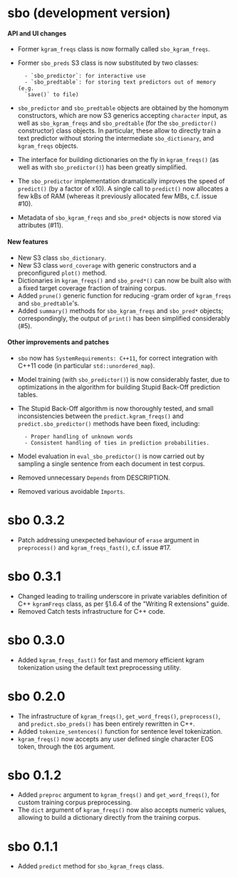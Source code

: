# sbo (development version)

#### API and UI changes 
* Former `kgram_freqs` class is now formally called `sbo_kgram_freqs`.
* Former `sbo_preds` S3 class is now substituted by two classes:
        
        - `sbo_predictor`: for interactive use
        - `sbo_predtable`: for storing text predictors out of memory (e.g. 
        `save()` to file)
        
* `sbo_predictor` and `sbo_predtable` objects are obtained by the homonym 
constructors, which are now S3 generics accepting `character` input, as well as
`sbo_kgram_freqs` and `sbo_predtable` (for the `sbo_predictor()` constructor) 
class objects. In particular, these allow to directly train a text predictor
without storing the intermediate `sbo_dictionary`, and `kgram_freqs` objects.
* The interface for building dictionaries on the fly in `kgram_freqs()` (as well
as with `sbo_predictor()`) has been greatly simplified.
* The `sbo_predictor` implementation dramatically improves the speed of 
`predict()` (by a factor of x10). A single call to `predict()` now allocates a 
few kBs of RAM (whereas it previously allocated few MBs, c.f. issue #10).
* Metadata of `sbo_kgram_freqs` and `sbo_pred*` objects is now stored via 
attributes (#11).

#### New features
* New S3 class `sbo_dictionary`.
* New S3 class `word_coverage` with generic constructors and a preconfigured
`plot()` method. 
* Dictionaries in `kgram_freqs()` and `sbo_pred*()` can now
be built also with a fixed target coverage fraction of training corpus.
* Added `prune()` generic function for reducing -gram order of 
`kgram_freqs` and `sbo_predtable`'s.
* Added `summary()` methods for `sbo_kgram_freqs` and `sbo_pred*` objects; 
correspondingly, the output of `print()` has been simplified considerably (#5).

#### Other improvements and patches
* `sbo` now has `SystemRequirements: C++11`, for correct integration with C++11 code (in particular `std::unordered_map`).
* Model training (with `sbo_predictor()`) is now considerably faster, due to
optimizations in the algorithm for building Stupid Back-Off prediction tables.
* The Stupid Back-Off algorithm is now thoroughly tested, and small 
inconsistencies between the `predict.kgram_freqs()` and 
`predict.sbo_predictor()` methods have been fixed, including:

        - Proper handling of unknown words
        - Consistent handling of ties in prediction probabilities.
* Model evaluation in `eval_sbo_predictor()` is now carried out by sampling
a single sentence from each document in test corpus.
* Removed unnecessary `Depends` from DESCRIPTION.
* Removed various avoidable `Imports`.

# sbo 0.3.2
* Patch addressing unexpected behaviour of `erase` argument in 
`preprocess()` and `kgram_freqs_fast()`, c.f. issue #17.

# sbo 0.3.1
* Changed leading to trailing underscore in private variables definition of C++ `kgramFreqs` class, as per §1.6.4 of the "Writing R extensions" guide.
* Removed Catch tests infrastructure for C++ code.

# sbo 0.3.0
* Added `kgram_freqs_fast()` for fast and memory efficient kgram 
tokenization using the default text preprocessing utility.

# sbo 0.2.0
* The infrastructure of `kgram_freqs()`, `get_word_freqs()`, `preprocess()`,  and `predict.sbo_preds()` has been entirely rewritten in C++.
* Added `tokenize_sentences()` function for sentence level tokenization.
* `kgram_freqs()` now accepts any user defined single character EOS token, through the `EOS` argument.

# sbo 0.1.2

* Added `preproc` argument to `kgram_freqs()` and `get_word_freqs()`, for 
custom training corpus preprocessing.
* The `dict` argument of `kgram_freqs()` now also accepts numeric values,
allowing to build a dictionary directly from the training corpus.

# sbo 0.1.1

* Added `predict` method for `sbo_kgram_freqs` class.

